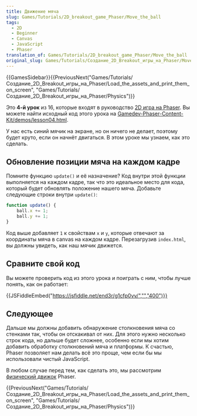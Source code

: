 ```yaml
---
title: Движение мяча
slug: Games/Tutorials/2D_breakout_game_Phaser/Move_the_ball
tags:
  - 2D
  - Beginner
  - Canvas
  - JavaScript
  - Phaser
translation_of: Games/Tutorials/2D_breakout_game_Phaser/Move_the_ball
original_slug: Games/Tutorials/Создание_2D_Breakout_игры_на_Phaser/Move_the_ball
---
```


{{GamesSidebar}}{{PreviousNext("Games/Tutorials/Создание_2D_Breakout_игры_на_Phaser/Load_the_assets_and_print_them_on_screen", "Games/Tutorials/Создание_2D_Breakout_игры_на_Phaser/Physics")}}

Это **4-й урок** из 16, которые входят в руководство [2D игра на Phaser](/ru/docs/Games/Tutorials/%D0%A1%D0%BE%D0%B7%D0%B4%D0%B0%D0%BD%D0%B8%D0%B5_2D_Breakout_%D0%B8%D0%B3%D1%80%D1%8B_%D0%BD%D0%B0_Phaser). Вы можете найти исходный код этого урока на [Gamedev-Phaser-Content-Kit/demos/lesson04.html](https://github.com/end3r/Gamedev-Phaser-Content-Kit/blob/gh-pages/demos/lesson04.html).

У нас есть синий мячик на экране, но он ничего не делает, поэтому будет круто, если он начнёт двигаться. В этом уроке мы узнаем, как это сделать.

## Обновление позиции мяча на каждом кадре

Помните функцию `update()` и её назначение? Код внутри этой функции выполняется на каждом кадре, так что это идеальное место для кода, который будет обновлять положение нашего мяча. Добавьте следующие строки внутри `update()`:

```js
function update() {
    ball.x += 1;
    ball.y += 1;
}
```

Код выше добавляет `1` к свойствам `x` и `y`, которые отвечают за координаты мяча в canvas на каждом кадре. Перезагрузив `index.html`, вы должны увидеть, как наш мячик движется.

## Сравните свой код

Вы можете проверить код из этого урока и поиграть с ним, чтобы лучше понять, как он работает:

{{JSFiddleEmbed("https://jsfiddle.net/end3r/g1cfp0vv/","","400")}}

## Следующее

Дальше мы должны добавить обнаружение столкновения мяча со стенками так, чтобы он отскакивал от них. Для этого нужно несколько строк кода, но дальше будет сложнее, особенно если мы хотим добавить обработку столкновений мяча и платформы. К счастью, Phaser позволяет нам делать всё это проще, чем если бы мы использовали чистый JavaScript.

В любом случае перед тем, как сделать это, мы рассмотрим [физический движок](/ru/docs/Games/Tutorials/%D0%A1%D0%BE%D0%B7%D0%B4%D0%B0%D0%BD%D0%B8%D0%B5_2D_Breakout_%D0%B8%D0%B3%D1%80%D1%8B_%D0%BD%D0%B0_Phaser/Physics) Phaser.

{{PreviousNext("Games/Tutorials/Создание_2D_Breakout_игры_на_Phaser/Load_the_assets_and_print_them_on_screen", "Games/Tutorials/Создание_2D_Breakout_игры_на_Phaser/Physics")}}

